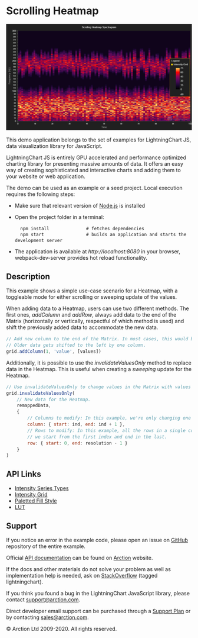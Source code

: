 # Scrolling Heatmap

![Scrolling Heatmap](ScrollingHeatmap.png)

This demo application belongs to the set of examples for LightningChart JS, data visualization library for JavaScript.

LightningChart JS is entirely GPU accelerated and performance optimized charting library for presenting massive amounts of data. It offers an easy way of creating sophisticated and interactive charts and adding them to your website or web application.

The demo can be used as an example or a seed project. Local execution requires the following steps:

- Make sure that relevant version of [Node.js](https://nodejs.org/en/download/) is installed
- Open the project folder in a terminal:

        npm install              # fetches dependencies
        npm start                # builds an application and starts the development server

- The application is available at *http://localhost:8080* in your browser, webpack-dev-server provides hot reload functionality.


## Description

This example shows a simple use-case scenario for a Heatmap, with a toggleable mode for either scrolling or sweeping update of the values.

When adding data to a Heatmap, users can use two different methods. The first ones, *addColumn* and *addRow*, always add data to the end
of the Matrix (horizontally or vertically, respectful of which method is used) and shift the previously added data to accommodate the new data.

```js
// Add new column to the end of the Matrix. In most cases, this would be the right-most column in the Heatmap.
// Older data gets shifted to the left by one column.
grid.addColumn(1, 'value', [values])
```

Additionally, it is possible to use the *invalidateValuesOnly* method to replace data in the Heatmap. This is useful when creating a *sweeping*
update for the Heatmap.

```js
// Use invalidateValuesOnly to change values in the Matrix with values we want.
grid.invalidateValuesOnly(
    // New data for the Heatmap.
    remappedData,
    {
        // Columns to modify: In this example, we're only changing one column worth of data.
        column: { start: ind, end: ind + 1 },
        // Rows to modify: In this example, all the rows in a single column need to be changed, so
        // we start from the first index and end in the last.
        row: { start: 0, end: resolution - 1 }
    }
)
```


## API Links

* [Intensity Series Types]
* [Intensity Grid]
* [Paletted Fill Style]
* [LUT]


## Support

If you notice an error in the example code, please open an issue on [GitHub][0] repository of the entire example.

Official [API documentation][1] can be found on [Arction][2] website.

If the docs and other materials do not solve your problem as well as implementation help is needed, ask on [StackOverflow][3] (tagged lightningchart).

If you think you found a bug in the LightningChart JavaScript library, please contact support@arction.com.

Direct developer email support can be purchased through a [Support Plan][4] or by contacting sales@arction.com.

[0]: https://github.com/Arction/
[1]: https://www.arction.com/lightningchart-js-api-documentation/
[2]: https://www.arction.com
[3]: https://stackoverflow.com/questions/tagged/lightningchart
[4]: https://www.arction.com/support-services/

© Arction Ltd 2009-2020. All rights reserved.


[Intensity Series Types]: https://www.arction.com/lightningchart-js-api-documentation/v3.0.0/globals.html#intensityseriestypes
[Intensity Grid]: https://www.arction.com/lightningchart-js-api-documentation/v3.0.0/classes/intensitygridseries.html
[Paletted Fill Style]: https://www.arction.com/lightningchart-js-api-documentation/v3.0.0/classes/palettedfill.html
[LUT]: https://www.arction.com/lightningchart-js-api-documentation/v3.0.0/classes/lut.html

